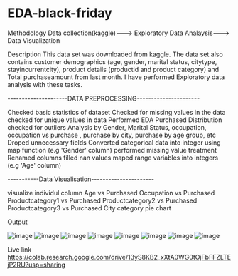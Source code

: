 # EDA-black-friday

Methodology
Data collection(kaggle)---> Exploratory Data Analaysis---> Data Visualization

Description
This data set was downloaded from kaggle. The data set also contains customer demographics 
(age, gender, marital status, citytype, stayincurrentcity), product details (productid and product category) and Total purchaseamount
from last month.
I have performed Exploratory data analysis with these tasks.

---------------------DATA PREPROCESSING----------------------

Checked basic statistics of dataset
Checked for missing values in the data
checked for unique values in data
Performed EDA
Purchased Distribution
checked for outliers
Analysis by Gender, Marital Status, occupation, occupation vs purchase , purchase by city, purchase by age group, etc
Droped unnecessary fields
Converted categorical data into integer using map function (e.g 'Gender' column)
performed missing value treatment
Renamed columns
filled nan values
maped range variables into integers (e.g 'Age' column)

-----------Data Visualisation----------------------

visualize individul column
Age vs Purchased
Occupation vs Purchased
Productcategory1 vs Purchased
Productcategory2 vs Purchased
Productcategory3 vs Purchased
City category pie chart

Output

![image](https://user-images.githubusercontent.com/81084807/208064675-5651c4bd-4fb3-47c0-a252-be7408010489.png)
![image](https://user-images.githubusercontent.com/81084807/208064686-f5a81879-d599-42e6-a747-35d34ac52091.png)
![image](https://user-images.githubusercontent.com/81084807/208064780-06ad53eb-33f7-4e33-ab78-00fc878b39fc.png)
![image](https://user-images.githubusercontent.com/81084807/208064846-c2338236-688a-47f9-aecd-30feff512564.png)
![image](https://user-images.githubusercontent.com/81084807/208064934-ba4621ee-5232-4346-8d16-bc764c4838fd.png)
![image](https://user-images.githubusercontent.com/81084807/208064993-73b6fb0c-5662-4ed6-b5ab-db6990e5780c.png)
![image](https://user-images.githubusercontent.com/81084807/208065113-31b4ea20-81ed-445e-975b-66b7b86e3f0f.png)
![image](https://user-images.githubusercontent.com/81084807/208065122-3f04f2c8-7885-4583-bafc-b1e51cf3ed65.png)

Live link
https://colab.research.google.com/drive/13yS8KB2_xXtA0WG0tOjFbFFZLTEjP2RU?usp=sharing



